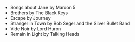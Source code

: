 - Songs about Jane by Maroon 5
- Brothers by The Black Keys
- Escape by Journey
- Stranger in Town by Bob Seger and the Silver Bullet Band
- Vide Noir by Lord Huron
- Remain in Light by Talking Heads